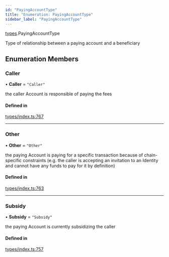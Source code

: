 ```yaml
---
id: "PayingAccountType"
title: "Enumeration: PayingAccountType"
sidebar_label: "PayingAccountType"
---
```


[types](../../../modules/Types/Types.md).PayingAccountType

Type of relationship between a paying account and a beneficiary

## Enumeration Members

### Caller

• **Caller** = ``"Caller"``

the caller Account is responsible of paying the fees

#### Defined in

[types/index.ts:767](https://github.com/PolymeshAssociation/polymesh-sdk/blob/5a778578/src/types/index.ts#L767)

___

### Other

• **Other** = ``"Other"``

the paying Account is paying for a specific transaction because of
  chain-specific constraints (e.g. the caller is accepting an invitation to an Identity
  and cannot have any funds to pay for it by definition)

#### Defined in

[types/index.ts:763](https://github.com/PolymeshAssociation/polymesh-sdk/blob/5a778578/src/types/index.ts#L763)

___

### Subsidy

• **Subsidy** = ``"Subsidy"``

the paying Account is currently subsidizing the caller

#### Defined in

[types/index.ts:757](https://github.com/PolymeshAssociation/polymesh-sdk/blob/5a778578/src/types/index.ts#L757)
